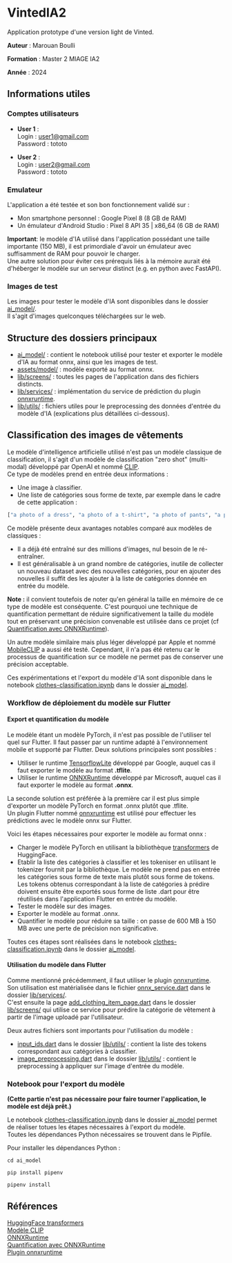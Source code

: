 # VintedIA2

Application prototype d'une version light de Vinted.

**Auteur** : Marouan Boulli 

**Formation** : Master 2 MIAGE IA2

**Année** : 2024

## Informations utiles

### Comptes utilisateurs

- **User 1** :  
Login : user1@gmail.com  
Password : tototo  

- **User 2** :   
Login : user2@gmail.com  
Password : tototo

### Emulateur

L'application a été testée et son bon fonctionnement validé sur :  
- Mon smartphone personnel : Google Pixel 8 (8 GB de RAM)
- Un émulateur d'Android Studio : Pixel 8 API 35 | x86_64 (6 GB de RAM)

**Important**: le modèle d'IA utilisé dans l'application possédant une taille importante (150 MB), il est primordiale d'avoir un émulateur avec suffisamment de RAM pour pouvoir le charger.  
Une autre solution pour éviter ces prérequis liés à la mémoire aurait été d'héberger le modèle sur un serveur distinct (e.g. en python avec FastAPI).

### Images de test

Les images pour tester le modèle d'IA sont disponibles dans le dossier [ai_model/](./ai_model/img_test/).  
Il s'agit d'images quelconques téléchargées sur le web.

## Structure des dossiers principaux

- [ai_model/](./ai_model/) : contient le notebook utilisé pour tester et exporter le modèle d'IA au format onnx, ainsi que les images de test.
- [assets/model/](./assets/model/) : modèle exporté au format onnx.
- [lib/screens/](./lib/screens/) : toutes les pages de l'application dans des fichiers distincts.
- [lib/services/](./lib/services/) : implémentation du service de prédiction du plugin [onnxruntime](https://pub.dev/packages/onnxruntime).
- [lib/utils/](./lib/utils/) : fichiers utiles pour le preprocessing des données d'entrée du modèle d'IA (explications plus détaillées ci-dessous).



## Classification des images de vêtements

Le modèle d'intelligence artificielle utilisé n'est pas un modèle classique de classification, il s'agit d'un modèle de classification "zero shot" (multi-modal) développé par OpenAI et nommé [CLIP](https://huggingface.co/docs/transformers/en/model_doc/clip).  
Ce type de modèles prend en entrée deux informations : 
- Une image à classifier.
- Une liste de catégories sous forme de texte, par exemple dans le cadre de cette application :
```python
["a photo of a dress", "a photo of a t-shirt", "a photo of pants", "a photo of a jacket", "a photo of underwear", "a photo of shoes", "a photo of hat", "a photo of a sweater"]
```

Ce modèle présente deux avantages notables comparé aux modèles de classiques :
- Il a déjà été entraîné sur des millions d'images, nul besoin de le ré-entraîner.
- Il est généralisable à un grand nombre de catégories, inutile de collecter un nouveau dataset avec des nouvelles catégories, pour en ajouter des nouvelles il suffit des les ajouter à la liste de catégories donnée en entrée du modèle.

**Note :** il convient toutefois de noter qu'en général la taille en mémoire de ce type de modèle est conséquente. C'est pourquoi une technique de quantification permettant de réduire significativement la taille du modèle tout en préservant une précision convenable est utilisée dans ce projet (cf [Quantification avec ONNXRuntime](https://onnxruntime.ai/docs/performance/model-optimizations/quantization.html)).  
  
Un autre modèle similaire mais plus léger développé par Apple et nommé [MobileCLIP](https://huggingface.co/apple/MobileCLIP-S1) a aussi été testé. Cependant, il n'a pas été retenu car le processus de quantification sur ce modèle ne permet pas de conserver une précision acceptable.  
  
Ces expérimentations et l'export du modèle d'IA sont disponible dans le notebook [clothes-classification.ipynb](./ai_model/clothes_classification.ipynb) dans le dossier [ai_model](./ai_model/).  

### Workflow de déploiement du modèle sur Flutter

#### Export et quantification du modèle

Le modèle étant un modèle PyTorch, il n'est pas possible de l'utiliser tel quel sur Flutter. Il faut passer par un runtime adapté à l'environnement mobile et supporté par Flutter. Deux solutions principales sont possibles : 
- Utiliser le runtime [TensorflowLite](https://www.tensorflow.org/lite/guide?hl=fr) développé par Google, auquel cas il faut exporter le modèle au format **.tflite**.
- Utiliser le runtime [ONNXRuntime](https://onnxruntime.ai/) développé par Microsoft, auquel cas il faut exporter le modèle au format **.onnx**.

La seconde solution est préférée à la première car il est plus simple d'exporter un modèle PyTorch en format .onnx plutôt que .tflite.  
Un plugin Flutter nommé [onnxruntime](https://pub.dev/packages/onnxruntime) est utilisé pour effectuer les prédictions avec le modèle onnx sur Flutter.  

Voici les étapes nécessaires pour exporter le modèle au format onnx :
- Charger le modèle PyTorch en utilisant la bibliothèque [transformers](https://huggingface.co/docs/transformers/index) de HuggingFace.
- Etablir la liste des catégories à classifier et les tokeniser en utilisant le tokenizer fournit par la bibliothèque. Le modèle ne prend pas en entrée les catégories sous forme de texte mais plutôt sous forme de tokens. Les tokens obtenus correspondant à la liste de catégories à prédire doivent ensuite être exportés sous forme de liste .dart pour être réutilisés dans l'application Flutter en entrée du modèle.
- Tester le modèle sur des images.
- Exporter le modèle au format .onnx.
- Quantifier le modèle pour réduire sa taille : on passe de 600 MB à 150 MB avec une perte de précision non significative. 

Toutes ces étapes sont réalisées dans le notebook [clothes-classification.ipynb](./ai_model/clothes_classification.ipynb) dans le dossier [ai_model](./ai_model/).

#### Utilisation du modèle dans Flutter

Comme mentionné précédemment, il faut utiliser le plugin [onnxruntime](https://pub.dev/packages/onnxruntime).  
Son utilisation est matérialisée dans le fichier [onnx_service.dart](./lib/services/onnx_service.dart) dans le dossier [lib/services/](./lib/services/).  
C'est ensuite la page [add_clothing_item_page.dart](./lib/screens/add_clothing_item_page.dart) dans le dossier [lib/screens/](./lib/screens/) qui utilise ce service pour prédire la catégorie de vêtement à partir de l'image uploadé par l'utilisateur.
  
Deux autres fichiers sont importants pour l'utilisation du modèle : 
- [input_ids.dart](./lib/utils/input_ids.dart) dans le dossier [lib/utils/](./lib/utils/) : contient la liste des tokens correspondant aux catégories à classifier.
- [image_preprocessing.dart](./lib/utils/image_preprocessing.dart) dans le dossier [lib/utils/](./lib/utils/) : contient le preprocessing à appliquer sur l'image d'entrée du modèle.

### Notebook pour l'export du modèle

**(Cette partie n'est pas nécessaire pour faire tourner l'application, le modèle est déjà prêt.)**

Le notebook [clothes-classification.ipynb](./ai_model/clothes_classification.ipynb) dans le dossier [ai_model](./ai_model/) permet de réaliser totues les étapes nécessaires à l'export du modèle.  
Toutes les dépendances Python nécessaires se trouvent dans le Pipfile.  
  
Pour installer les dépendances Python :
```
cd ai_model
```
```
pip install pipenv
```
```
pipenv install
```

## Références

[HuggingFace transformers](https://huggingface.co/docs/transformers/index)  
[Modèle CLIP](https://huggingface.co/docs/transformers/en/model_doc/clip)  
[ONNXRuntime](https://onnxruntime.ai/)  
[Quantification avec ONNXRuntime](https://onnxruntime.ai/docs/performance/model-optimizations/quantization.html)  
[Plugin onnxruntime](https://pub.dev/packages/onnxruntime)